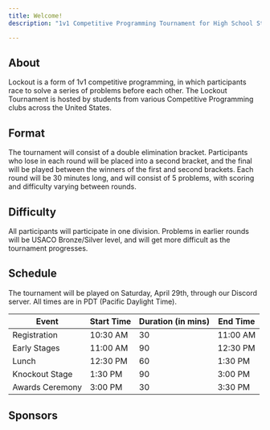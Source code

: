 ```yaml
---
title: Welcome!
description: "1v1 Competitive Programming Tournament for High School Students across the USA."

---
```


## About

Lockout is a form of 1v1 competitive programming, in which participants race to solve a series of problems before each
other. The Lockout Tournament is hosted by students from various Competitive Programming clubs across the United States.

## Format

The tournament will consist of a double elimination bracket. Participants who lose in each round will be placed into a
second bracket, and the final will be played between the winners of the first and second brackets. Each round will be 30
minutes long, and will consist of 5 problems, with scoring and difficulty varying between rounds.

## Difficulty

All participants will participate in one division. Problems in earlier rounds will be USACO Bronze/Silver level, and will get more difficult as the tournament progresses.

## Schedule

The tournament will be played on Saturday, April 29th, through our Discord server. All times are in PDT (Pacific Daylight Time).

| Event           | Start Time | Duration (in mins) | End Time |
|-----------------|------------|--------------------|----------|
| Registration    | 10:30 AM   | 30                 | 11:00 AM |
| Early Stages    | 11:00 AM   | 90                 | 12:30 PM |
| Lunch           | 12:30 PM   | 60                 | 1:30 PM  |
| Knockout Stage  | 1:30 PM    | 90                 | 3:00 PM  |
| Awards Ceremony | 3:00 PM    | 30                 | 3:30 PM  |

## Sponsors
